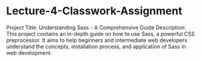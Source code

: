 # Lecture-4-Classwork-Assignment
Project Title: Understanding Sass - A Comprehensive Guide
Description:
This project contains an in-depth guide on how to use Sass, a powerful CSS preprocessor. It aims to help beginners and intermediate web developers understand the concepts, installation process, and application of Sass in web development.
